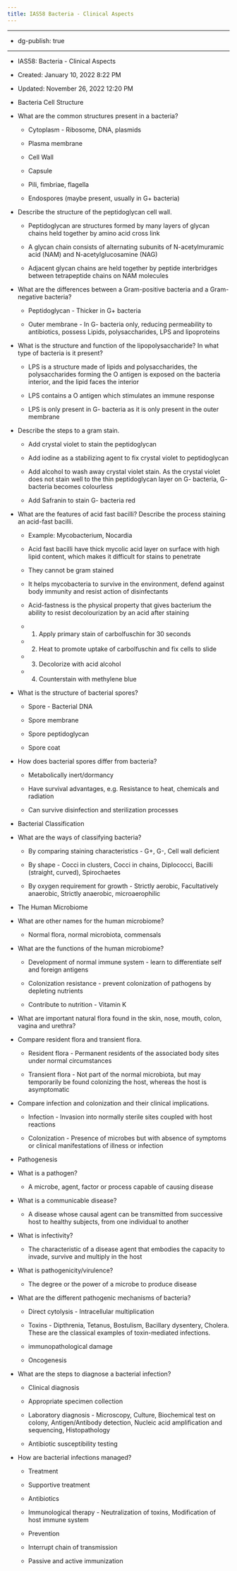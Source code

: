 ```yaml
---
title: IAS58 Bacteria - Clinical Aspects
---
```


- --

- dg-publish: true

- --

- IAS58: Bacteria - Clinical Aspects

- Created: January 10, 2022 8:22 PM

- Updated: November 26, 2022 12:20 PM

- Bacteria Cell Structure

- What are the common structures present in a bacteria?
	 - Cytoplasm - Ribosome, DNA, plasmids

	 - Plasma membrane

	 - Cell Wall

	 - Capsule

	 - Pili, fimbriae, flagella

	 - Endospores (maybe present, usually in G+ bacteria)

- Describe the structure of the peptidoglycan cell wall.
	 - Peptidoglycan are structures formed by many layers of glycan chains held together by amino acid cross link

	 - A glycan chain consists of alternating subunits of N-acetylmuramic acid (NAM) and N-acetylglucosamine (NAG)

	 - Adjacent glycan chains are held together by peptide interbridges between tetrapeptide chains on NAM molecules

- What are the differences between a Gram-positive bacteria and a Gram-negative bacteria?
	 - Peptidoglycan - Thicker in G+ bacteria

	 - Outer membrane - In G- bacteria only, reducing permeability to antibiotics, possess Lipids, polysaccharides, LPS and lipoproteins

- What is the structure and function of the lipopolysaccharide? In what type of bacteria is it present?
	 - LPS is a structure made of lipids and polysaccharides, the polysaccharides forming the O antigen is exposed on the bacteria interior, and the lipid faces the interior

	 - LPS contains a O antigen which stimulates an immune response

	 - LPS is only present in G- bacteria as it is only present in the outer membrane

- Describe the steps to a gram stain.
	 - Add crystal violet to stain the peptidoglycan

	 - Add iodine as a stabilizing agent to fix crystal violet to peptidoglycan

	 - Add alcohol to wash away crystal violet stain. As the crystal violet does not stain well to the thin peptidoglycan layer on G- bacteria, G- bacteria becomes colourless

	 - Add Safranin to stain G- bacteria red

- What are the features of acid fast bacilli? Describe the process staining an acid-fast bacilli.
	 - Example: Mycobacterium, Nocardia

	 - Acid fast bacilli have thick mycolic acid layer on surface with high lipid content, which makes it difficult for stains to penetrate

	 - They cannot be gram stained

	 - It helps mycobacteria to survive in the environment, defend against body immunity and resist action of disinfectants

	 - Acid-fastness is the physical property that gives bacterium the ability to resist decolourization by an acid after staining

	 - 1. Apply primary stain of carbolfuschin for 30 seconds

	 - 2. Heat to promote uptake of carbolfuschin and fix cells to slide

	 - 3. Decolorize with acid alcohol

	 - 4. Counterstain with methylene blue

- What is the structure of bacterial spores?
	 - Spore - Bacterial DNA

	 - Spore membrane

	 - Spore peptidoglycan

	 - Spore coat

- How does bacterial spores differ from bacteria?
	 - Metabolically inert/dormancy

	 - Have survival advantages, e.g. Resistance to heat, chemicals and radiation

	 - Can survive disinfection and sterilization processes

- Bacterial Classification

- What are the ways of classifying bacteria?
	 - By comparing staining characteristics - G+, G-, Cell wall deficient

	 - By shape - Cocci in clusters, Cocci in chains, Diplococci, Bacilli (straight, curved), Spirochaetes 

	 - By oxygen requirement for growth - Strictly aerobic, Facultatively anaerobic, Strictly anaerobic, microaerophilic

- The Human Microbiome

- What are other names for the human microbiome?
	 - Normal flora, normal microbiota, commensals

- What are the functions of the human microbiome?
	 - Development of normal immune system - learn to differentiate self and foreign antigens

	 - Colonization resistance - prevent colonization of pathogens by depleting nutrients

	 - Contribute to nutrition - Vitamin K

- What are important natural flora found in the skin, nose, mouth, colon, vagina and urethra?

- Compare resident flora and transient flora.
	 - Resident flora - Permanent residents of the associated body sites under normal circumstances

	 - Transient flora - Not part of the normal microbiota, but may temporarily be found colonizing the host, whereas the host is asymptomatic

- Compare infection and colonization and their clinical implications.
	 - Infection - Invasion into normally sterile sites coupled with host reactions

	 - Colonization - Presence of microbes but with absence of symptoms or clinical manifestations of illness or infection

- Pathogenesis

- What is a pathogen?
	 - A microbe, agent, factor or process capable of causing disease

- What is a communicable disease?
	 - A disease whose causal agent can be transmitted from successive host to healthy subjects, from one individual to another

- What is infectivity?
	 - The characteristic of a disease agent that embodies the capacity to invade, survive and multiply in the host

- What is pathogenicity/virulence?
	 - The degree or the power of a microbe to produce disease

- What are the different pathogenic mechanisms of bacteria?
	 - Direct cytolysis - Intracellular multiplication

	 - Toxins - Dipthrenia, Tetanus, Bostulism, Bacillary dysentery, Cholera. These are the classical examples of toxin-mediated infections.

	 - immunopathological damage

	 - Oncogenesis

- What are the steps to diagnose a bacterial infection?
	 - Clinical diagnosis

	 - Appropriate specimen collection

	 - Laboratory diagnosis - Microscopy, Culture, Biochemical test on colony, Antigen/Antibody detection, Nucleic acid amplification and sequencing, Histopathology

	 - Antibiotic susceptibility testing

- How are bacterial infections managed?
	 - Treatment

	 - Supportive treatment

	 - Antibiotics

	 - Immunological therapy - Neutralization of toxins, Modification of host immune system

	 - Prevention

	 - Interrupt chain of transmission

	 - Passive and active immunization
